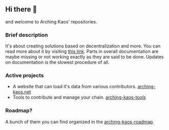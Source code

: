 ## Hi there 👋

and welcome to Arching Kaos' repositories.

### Brief description

It's about creating solutions based on decentralization and more. You can read more about it by visiting [this link](https://github.com/arching-kaos/arching-kaos-infochain/blob/master/docs/Whitepaper). Parts in overall documentation are maybe missing or not working exactly as they are said to be done. Updates on documentation is the slowest procedure of all.

### Active projects

- A website that can load it's data from various contributors. [arching-kaos.net](https://arching-kaos.net)
- Tools to contribute and manage your chain. [arching-kaos-tools](https://github.com/arching-kaos/arching-kaos-tools)

### Roadmap?

A bunch of them you can find organized in the [arching-kaos-roadmap](https://github.com/arching-kaos/arching-kaos-roadmap).

<!--

**Here are some ideas to get you started:**

🙋‍♀️ A short introduction - what is your organization all about?
🌈 Contribution guidelines - how can the community get involved?
👩‍💻 Useful resources - where can the community find your docs? Is there anything else the community should know?
🍿 Fun facts - what does your team eat for breakfast?
🧙 Remember, you can do mighty things with the power of [Markdown](https://docs.github.com/github/writing-on-github/getting-started-with-writing-and-formatting-on-github/basic-writing-and-formatting-syntax)
-->
